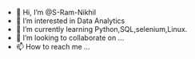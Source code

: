 - 👋 Hi, I’m @S-Ram-Nikhil
- 👀 I’m interested in Data Analytics
- 🌱 I’m currently learning Python,SQL,selenium,Linux.
- 💞️ I’m looking to collaborate on ...
- 📫 How to reach me ...

<!---
S-Ram-Nikhil/S-Ram-Nikhil is a ✨ special ✨ repository because its `README.md` (this file) appears on your GitHub profile.
You can click the Preview link to take a look at your changes.
--->
